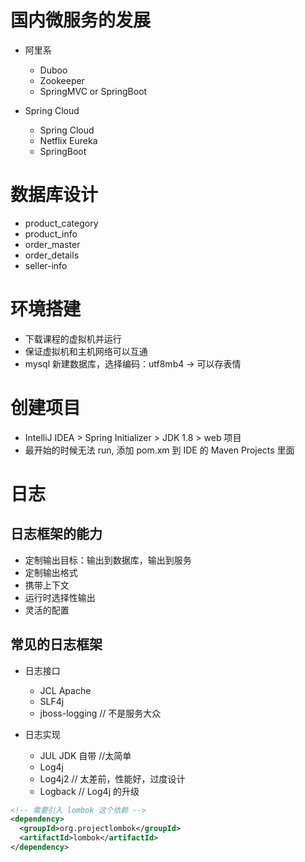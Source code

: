 # 国内微服务的发展
- 阿里系
  - Duboo
  - Zookeeper
  - SpringMVC or SpringBoot

- Spring Cloud
  - Spring Cloud
  - Netflix Eureka
  - SpringBoot

# 数据库设计
- product_category
- product_info
- order_master
- order_details
- seller-info

# 环境搭建
- 下载课程的虚拟机并运行
- 保证虚拟机和主机网络可以互通
- mysql 新建数据库，选择编码：utf8mb4 -> 可以存表情

# 创建项目
- IntelliJ IDEA > Spring Initializer > JDK 1.8 > web 项目
- 最开始的时候无法 run, 添加 pom.xm 到 IDE 的 Maven Projects 里面

# 日志
## 日志框架的能力
- 定制输出目标：输出到数据库，输出到服务
- 定制输出格式
- 携带上下文
- 运行时选择性输出
- 灵活的配置

## 常见的日志框架

  - 日志接口
    - JCL Apache
    - SLF4j
    - jboss-logging   // 不是服务大众

  - 日志实现
    - JUL JDK 自带   //太简单
    - Log4j
    - Log4j2    // 太差前，性能好，过度设计
    - Logback   // Log4j 的升级

```xml
<!-- 需要引入 lombok 这个依赖 -->
<dependency>
  <groupId>org.projectlombok</groupId>
  <artifactId>lombok</artifactId>
</dependency>
```